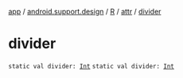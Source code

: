 [app](../../../index.md) / [android.support.design](../../index.md) / [R](../index.md) / [attr](index.md) / [divider](.)

# divider

`static val divider: `[`Int`](https://kotlinlang.org/api/latest/jvm/stdlib/kotlin/-int/index.html)
`static val divider: `[`Int`](https://kotlinlang.org/api/latest/jvm/stdlib/kotlin/-int/index.html)
